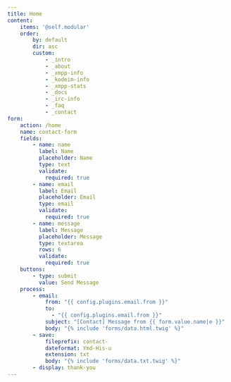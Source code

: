 ```yaml
---
title: Home
content:
    items: '@self.modular'
    order:
        by: default
        dir: asc
        custom:
            - _intro
            - _about
            - _xmpp-info
            - _kodeim-info
            - _xmpp-stats
            - _docs
            - _irc-info
            - _faq
            - _contact
form:
    action: /home
    name: contact-form
    fields:
        - name: name
          label: Name
          placeholder: Name
          type: text
          validate:
            required: true
        - name: email
          label: Email
          placeholder: Email
          type: email
          validate:
            required: true
        - name: message
          label: Message
          placeholder: Message
          type: textarea
          rows: 6
          validate:
            required: true
    buttons:
        - type: submit
          value: Send Message
    process:
        - email:
            from: "{{ config.plugins.email.from }}"
            to:
              - "{{ config.plugins.email.from }}"
            subject: "[Contact] Message from {{ form.value.name|e }}"
            body: "{% include 'forms/data.html.twig' %}"
        - save:
            fileprefix: contact-
            dateformat: Ymd-His-u
            extension: txt
            body: "{% include 'forms/data.txt.twig' %}"
        - display: thank-you
---
```

